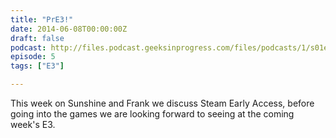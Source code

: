 ```yaml
---
title: "PrE3!"
date: 2014-06-08T00:00:00Z
draft: false
podcast: http://files.podcast.geeksinprogress.com/files/podcasts/1/s01e05_PrE3.mp3
episode: 5
tags: ["E3"]

---
```


This week on Sunshine and Frank we discuss Steam Early Access, before going into the games we are looking forward to seeing at the coming week's E3.
